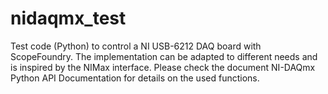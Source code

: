 # nidaqmx_test
Test code (Python) to control a NI USB-6212 DAQ board with ScopeFoundry. The implementation can be adapted to different needs and is inspired by the NIMax interface.
Please check the document NI-DAQmx Python API Documentation for details on the used functions.
